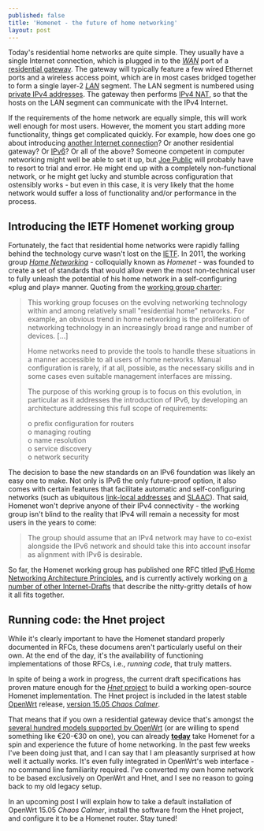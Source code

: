 ```yaml
---
published: false
title: 'Homenet - the future of home networking'
layout: post
---
```


Today's residential home networks are quite simple. They usually have a single
Internet connection, which is plugged in to the
[*WAN*](https://en.wikipedia.org/wiki/Wide_area_network) port of a [residential
gateway](https://en.wikipedia.org/wiki/Residential_gateway).  The gateway will
typically feature a few wired Ethernet ports and a wireless access point, which
are in most cases bridged together to form a single layer-2
[*LAN*](https://en.wikipedia.org/wiki/Local_area_network) segment.  The LAN
segment is numbered using [private IPv4
addresses](https://en.wikipedia.org/wiki/Private_network). The gateway then
performs [IPv4
NAT](https://en.wikipedia.org/wiki/Network_address_translation#One-to-many_NAT),
so that the hosts on the LAN segment can communicate with the IPv4 Internet.

If the requirements of the home network are equally simple, this will work well
enough for most users. However, the moment you start adding more functionality,
things get complicated quickly. For example, how does one go about introducing
[another Internet connection](https://en.wikipedia.org/wiki/Multihoming)? Or
another residential gateway? Or [IPv6](https://en.wikipedia.org/wiki/IPv6)? Or
all of the above? Someone competent in computer networking might well be able
to set it up, but [Joe Public](https://en.wikipedia.org/wiki/John_Q._Public)
will probably have to resort to trial and error. He might end up with a
completely non-functional network, or he might get lucky and stumble across
configuration that ostensibly works - but even in this case, it is very likely
that the home network would suffer a loss of functionality and/or performance
in the process.

## Introducing the IETF Homenet working group

Fortunately, the fact that residential home networks were rapidly falling
behind the technology curve wasn't lost on the [IETF](https://www.ietf.org).
In 2011, the working group *[Home
Networking](http://tools.ietf.org/wg/homenet)* - colloquially known as
*Homenet* - was founded to create a set of standards that would allow even the
most non-technical user to fully unleash the potential of his home network in a
self-configuring «plug and play» manner. Quoting from the [working group
charter](http://datatracker.ietf.org/wg/homenet/charter/):

> This working group focuses on the evolving networking technology within and
> among relatively small "residential home" networks. For example, an obvious
> trend in home networking is the proliferation of networking technology in an
> increasingly broad range and number of devices.  [...]
> 
> Home networks need to provide the tools to handle these situations in a
> manner accessible to all users of home networks. Manual configuration is
> rarely, if at all, possible, as the necessary skills and in some cases even
> suitable management interfaces are missing.
> 
> The purpose of this working group is to focus on this evolution, in
> particular as it addresses the introduction of IPv6, by developing an
> architecture addressing this full scope of requirements: 
> 
> o prefix configuration for routers<br/>
> o managing routing<br/>
> o name resolution<br/>
> o service discovery<br/>
> o network security<br/>

The decision to base the new standards on an IPv6 foundation was likely an easy
one to make. Not only is IPv6 the only future-proof option, it also comes with
certain features that facilitate automatic and self-configuring networks (such
as ubiquitous [link-local
addresses](https://en.wikipedia.org/wiki/Link-local_address#IPv6) and
[SLAAC](https://en.wikipedia.org/wiki/IPv6_address#Stateless_address_autoconfiguration)).
That said, Homenet won't deprive anyone of their IPv4 connectivity - the
working group isn't blind to the reality that IPv4 will remain a necessity for
most users in the years to come:

> The group should assume that an IPv4 network may have to co-exist alongside
> the IPv6 network and should take this into account insofar as alignment with
> IPv6 is desirable.

So far, the Homenet working group has published one RFC titled [IPv6 Home
Networking Architecture Principles](http://tools.ietf.org/html/rfc7368), and is
currently actively working on [a number of other
Internet-Drafts](http://tools.ietf.org/wg/homenet/) that describe the
nitty-gritty details of how it all fits together. 

## Running code: the Hnet project

While it's clearly important to have the Homenet standard properly documented
in RFCs, these documens aren't particularly useful on their own. At the end of
the day, it's the availability of functioning implementations of those RFCs,
i.e., *running code*, that truly matters.

In spite of being a work in progress, the current draft specifications has
proven mature enough for the [*Hnet* project](http://www.homewrt.org) to build
a working open-source Homenet implementation. The Hnet project is included in
the latest stable [OpenWrt](http://www.openwrt.org) release, [version 15.05
*Chaos Calmer*](https://forum.openwrt.org/viewtopic.php?id=59528).

That means that if you own a residential gateway device that's amongst the
[several hundred models supported by
OpenWrt](http://wiki.openwrt.org/toh/start) (or are willing to spend something
like €20-€30 on one), you can already <u>**today**</u> take Homenet for a spin
and experience the future of home networking. In the past few weeks I've been
doing just that, and I can say that I am pleasantly surprised at how well it
actually works. It's even fully integrated in OpenWrt's web interface - no
command line familiarity required.  I've converted my own home network to be
based exclusively on OpenWrt and Hnet, and I see no reason to going back to my
old legacy setup.

In an upcoming post I will explain how to take a default installation of
OpenWrt 15.05 *Chaos Calmer*, install the software from the Hnet project, and
configure it to be a Homenet router. Stay tuned!
